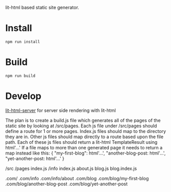 lit-html based static site generator.

# Install

`npm run install`

# Build

`npm run build`

# Develop

[lit-html-server](https://github.com/popeindustries/lit-html-server) for server side rendering with lit-html

The plan is to create a build.js file which generates all of the pages of the static site
by looking at /src/pages. Each js file under /src/pages should define a route for 1 or more
pages. Index.js files should map to the directory they are in. Other js files should map
directly to a route based upon the file path. Each of these js files should return a
lit-html TemplateResult using html'...' If a file maps to more than one generated page
it needs to return a map instead like this:
{
  "my-first-blog": html'...',
  "another-blog-post: html'...',
  "yet-another-post: html'...'
}

/src
  /pages
    index.js
    /info
      index.js
      about.js
    blog.js
    blog.index.js

.com/
.com/info
.com/info/about
.com/blog
.com/blog/my-first-blog
.com/blog/another-blog-post
.com/blog/yet-another-post
